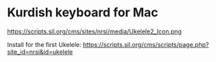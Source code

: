 # Kurdish keyboard for Mac
https://scripts.sil.org/cms/sites/nrsi/media/Ukelele2_Icon.png

Install for the first Ukelele:
https://scripts.sil.org/cms/scripts/page.php?site_id=nrsi&id=ukelele
